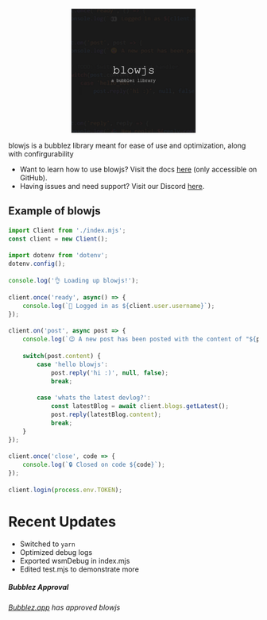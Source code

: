 <p align="center">
    <img src="./images/blowjs-ico.png" width=250>
</p>

blowjs is a bubblez library meant for ease of use and optimization, along with confirgurability

* Want to learn how to use blowjs? Visit the docs [here](/DOCS.md) (only accessible on GitHub).
* Having issues and need support? Visit our Discord [here](https://discord.gg/czfj9DyY7F).

## Example of blowjs
```js
import Client from './index.mjs';
const client = new Client();

import dotenv from 'dotenv';
dotenv.config();

console.log('👌 Loading up blowjs!');

client.once('ready', async() => {
    console.log(`👀 Logged in as ${client.user.username}`);
});

client.on('post', async post => {
    console.log(`😉 A new post has been posted with the content of "${post.content}"`);

    switch(post.content) {
        case 'hello blowjs':
            post.reply('hi :)', null, false);
            break;

        case 'whats the latest devlog?':
            const latestBlog = await client.blogs.getLatest();
            post.reply(latestBlog.content);
            break;
    }
});

client.once('close', code => {
    console.log(`🔒 Closed on code ${code}`);
});

client.login(process.env.TOKEN);
```

# Recent Updates
* Switched to `yarn`
* Optimized debug logs
* Exported wsmDebug in index.mjs
* Edited test.mjs to demonstrate more

##### Bubblez Approval
###### [Bubblez.app](https://bubblez.app/library#blowjs) has approved blowjs
